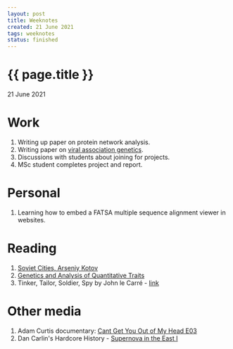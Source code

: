 ```yaml
---
layout: post
title: Weeknotes
created: 21 June 2021
tags: weeknotes
status: finished
---
```


{{ page.title }}
================

<p class="meta">21 June 2021</p>

# Work
1. Writing up paper on protein network analysis.
2. Writing paper on [viral association genetics](https://www.ncbi.nlm.nih.gov/labs/virus/vssi/#/virus?SeqType_s=Nucleotide&VirusLineage_ss=Human%20orthopneumovirus,%20taxid:11250).
3. Discussions with students about joining for projects.
4. MSc student completes project and report.

# Personal 
1. Learning how to embed a FATSA multiple sequence alignment viewer in websites. 

# Reading
1. [Soviet Cities, Arseniy Kotov](http://fuel-design.com/publishing/soviet-cities/)
2. [Genetics and Analysis of Quantitative Traits](https://www.amazon.com/Genetics-Analysis-Quantitative-Traits-Michael/dp/0878934812)
3. Tinker, Tailor, Soldier, Spy by John le Carré - [link](https://www.goodreads.com/book/show/10073506-tinker-tailor-soldier-spy)

<!-- 1. Adam Curtis documentary: [Cant Get You Out of My Head E04](https://www.youtube.com/watch?v=UglBcbz5pzQ&list=PLt4ukDNowDWc0AvV8pImCrk4pK_tZXOyF&index=4 -->
<!-- 1. Adam Curtis documentary: [Cant Get You Out of My Head E05](https://www.youtube.com/watch?v=3v6k53bHX4A&list=PLt4ukDNowDWc0AvV8pImCrk4pK_tZXOyF&index=5 -->
<!-- 1. Adam Curtis documentary: [Cant Get You Out of My Head E06](https://www.youtube.com/watch?v=pga0Oi1cZvo&list=PLt4ukDNowDWc0AvV8pImCrk4pK_tZXOyF&index=6 -->

# Other media
1. Adam Curtis documentary: [Cant Get You Out of My Head E03](https://www.youtube.com/watch?v=DPjSeZJmEVc&list=PLt4ukDNowDWc0AvV8pImCrk4pK_tZXOyF&index=3)
2. Dan Carlin's Hardcore History - [Supernova in the East I](https://www.dancarlin.com/product/hardcore-history-62-supernova-in-the-east-i/)

